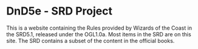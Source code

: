 # DnD5e - SRD Project

This is a website containing the Rules provided by Wizards of the Coast in the SRD5.1, released under the OGL1.0a. Most items in the SRD are on this site. The SRD contains a subset of the content in the official books.